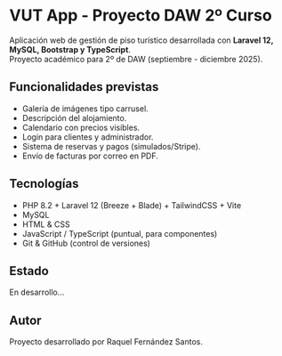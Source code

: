 # VUT App - Proyecto DAW 2º Curso

Aplicación web de gestión de piso turístico desarrollada con **Laravel 12, MySQL, Bootstrap y TypeScript**.  
Proyecto académico para 2º de DAW (septiembre - diciembre 2025).

## Funcionalidades previstas
- Galería de imágenes tipo carrusel.
- Descripción del alojamiento.
- Calendario con precios visibles.
- Login para clientes y administrador.
- Sistema de reservas y pagos (simulados/Stripe).
- Envío de facturas por correo en PDF.

## Tecnologías
- PHP 8.2 + Laravel 12 (Breeze + Blade) + TailwindCSS + Vite
- MySQL
- HTML & CSS
- JavaScript / TypeScript (puntual, para componentes)
- Git & GitHub (control de versiones)

## Estado
En desarrollo...

## Autor
Proyecto desarrollado por Raquel Fernández Santos.
